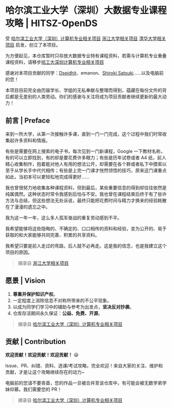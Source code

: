 # 哈尔滨工业大学（深圳）大数据专业课程攻略 | HITSZ-OpenDS
受 [哈尔滨工业大学（深圳）计算机专业相关项目](https://github.com/hewei2001/HITSZ-OpenCS)
[浙江大学相关项目](https://github.com/QSCTech/zju-icicles) 
[清华大学相关项目](https://github.com/PKUanonym/REKCARC-TSC-UHT) 启发，创立了本项目。

为方便起见，本仓库暂时只存放大数据专业特有课程资料，若需与计算机专业重叠课程资料，请移步[哈工大深圳计算机专业相关项目](https://github.com/hewei2001/HITSZ-OpenCS)

感谢对本项目贡献的同学：[Dseidhit](https://github.com/Dseidhit)、emanon、[Shiroki Satsuki](https://github.com/shirok1)……以及电脑前的您！

本项目目前完全由历届学长、学姐的无私奉献与整理而得到，蕴藏在每份文件的背后都是无差别的人类劳动。你们的感谢与关注将成为项目贡献者继续更新的最大动力！

## 前言 | Preface

来到一所大学，从第一次接触许多课，直到一门一门完成，这个过程中我们时常收集起许多资料和情报。

有些是需要在网上搜索的电子书，每次见到一门新课程，Google 一下教材名称，有的可以立即找到，有的却是要花费许多眼力；有些是历年试卷或者 A4 纸，前人精心收集制作，抱着能对他人有用的想法公开，却需要在各个群或者私下中摸索以至于从学长手中代代相传；有些是上完一门课才恍然领悟的技巧，原来这门课重点如此，当初本可以更轻松地完成得更好……

我也曾很努力地收集各种课程资料，但到最后，某些重要信息的得到却往往依然是纯属偶然。这种状态时常令我感到后怕与不安。我也曾在课程结束后终于有了些许方法与总结，但这些想法无处诉说，最终只能把花费时间与精力才换来的经验耗散在了漫漫的遗忘之中。

我为这一年一年，这么多人孤军奋战的重复劳动感到不平。

我希望能够将这些隐晦的、不确定的、口口相传的资料和经验，变为公开的、易于获取的和大家能够共同完善、积累的共享资料。

我希望只要是前人走过的弯路，后人就不必再走。这是我的信念，也是我建立这个项目的原因。

>摘录自 [浙江大学相关项目](https://github.com/QSCTech/zju-icicles)

## 愿景 | Vision

1. **尊重并保护知识产权**。
2. 一定程度上消除信息不对称所带来的不公平现象。
3. 以成为同学们学习中的辅助与参考为出发点，**坚决反对抄袭**。
4. 仓库存活期间永久保证：**公益、免费、开源**。
>摘录自 [哈尔滨工业大学（深圳）计算机专业相关项目](https://github.com/hewei2001/HITSZ-OpenCS)

## 贡献 | Contribution

**欢迎贡献！欢迎贡献！欢迎贡献！** 😃

Issue、PR、纠错、资料、选课/考试攻略，完全欢迎！来自大家的关注、维护和贡献，才是让这个攻略继续存在的动力~

电脑前的您请不要吝啬，您的作品一旦被合并至该仓库中，有可能会被无数学弟学妹仰慕。我们需要您的 PR！
>摘录自 [哈尔滨工业大学（深圳）计算机专业相关项目](https://github.com/hewei2001/HITSZ-OpenCS)
